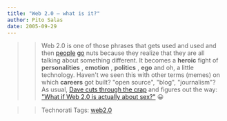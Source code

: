 ```yaml
---
title: "Web 2.0 – what is it?"
author: Pito Salas
date: 2005-09-29
---
```



>>

>> Web 2.0 is one of those phrases that gets used and used and then
[people](<http://radar.oreilly.com/archives/2005/08/not_20.html>)
[go](<http://www.tbray.org/ongoing/When/200x/2005/08/04/Web-2.0>) nuts because
they realize that they are all talking about something different. It becomes a
**heroic** fight of **personalities** , **emotion** , **politics** , **ego**
and oh, a little technology. Haven't we seen this with other terms (memes) on
which **careers** got built? "open source", "blog", "journalism"? As usual,
[Dave cuts through the
crap](<http://archive.scripting.com/2005/09/28#When:11:54:00PM>) and figures
out the way:[ "What if Web 2.0 is actually about
sex?"](<http://archive.scripting.com/2005/09/28#When:11:54:00PM>) 😀

>>

>> Technorati Tags: [web2.0](<http://www.technorati.com/tag/web2.0>)


